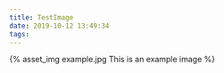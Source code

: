 ```yaml
---
title: TestImage
date: 2019-10-12 13:49:34
tags:
---
```


{% asset_img example.jpg This is an example image %}

